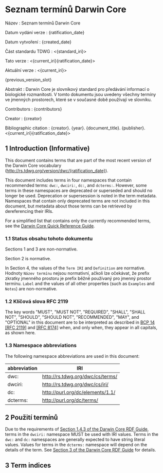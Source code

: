 # Seznam termínů Darwin Core

Název
: Seznam termínů Darwin Core

Datum vydání verze
: {ratification_date}

Datum vytvoření
: {created_date}

Část standardu TDWG
: <{standard_iri}>

Tato verze
: <{current_iri}{ratification_date}>

Aktuální verze
: <{current_iri}>

{previous_version_slot}

Abstrakt
: Darwin Core je slovníkový standard pro předávání informací o biologické rozmanitosti. V tomto dokumentu jsou uvedeny všechny termíny ve jmenných prostorech, které se v současné době používají ve slovníku.

Contributors
: {contributors}

Creator
: {creator}

Bibliographic citation
: {creator}. {year}. {document_title}. {publisher}. <{current_iri}{ratification_date}>

## 1 Introduction (Informative)

This document contains terms that are part of the most recent version of the Darwin Core vocabulary (<http://rs.tdwg.org/version/dwc/{ratification_date}>).

This document includes terms in four namespaces that contain recommended terms: `dwc:`, `dwciri:`, `dc:`, and `dcterms:`. However, some terms in these namespaces are deprecated or superseded and should no longer be used. Deprecation or supersession is noted in the term metadata. Namespaces that contain only deprecated terms are not included in this document, but metadata about those terms can be retrieved by dereferencing their IRIs.

For a simplified list that contains only the currently recommended terms, see the [Darwin Core Quick Reference Guide](../terms/).

### 1.1 Status obsahu tohoto dokumentu

Sections 1 and 3 are non-normative.

Section 2 is normative.

In Section 4, the values of the `Term IRI` and `Definition` are normative. Hodnoty `Název termínu` nejsou normativní, ačkoli lze očekávat, že prefix zkratky jmenného prostoru je prefix běžně používaný pro jmenný prostor termínu.  `Label` and the values of all other properties (such as `Examples` and `Notes`) are non-normative.

### 1.2 Klíčová slova RFC 2119

The key words "MUST", "MUST NOT", "REQUIRED", "SHALL", "SHALL NOT", "SHOULD", "SHOULD NOT", "RECOMMENDED", "MAY", and "OPTIONAL" in this document are to be interpreted as described in [BCP 14](https://www.rfc-editor.org/info/bcp14) [\[RFC 2119\]](https://datatracker.ietf.org/doc/html/rfc2119) and [\[RFC 8174\]](https://datatracker.ietf.org/doc/html/rfc8174) when, and only when, they appear in all capitals, as shown here.

### 1.3 Namespace abbreviations

The following namespace abbreviations are used in this document:

| abbreviation             | IRI                                                                              |
| ------------------------ | -------------------------------------------------------------------------------- |
| dwc:     | http://rs.tdwg.org/dwc/cs/terms/ |
| dwciri:  | http://rs.tdwg.org/dwc/cs/iri/   |
| dc:      | http://purl.org/dc/elements/1.1/ |
| dcterms: | http://purl.org/dc/terms/                        |

## 2 Použití termínů

Due to the requirements of [Section 1.4.3 of the Darwin Core RDF Guide](../rdf/#143-use-of-darwin-core-terms-in-rdf-normative), terms in the `dwciri:` namespace MUST be used with IRI values. Terms in the `dwc:` and `dc:` namespaces are generally expected to have string literal values. Values for terms in the `dcterms:` namespace will depend on the details of the term. See [Section 3 of the Darwin Core RDF Guide](../rdf/#3-term-reference-normative) for details.

## 3 Term indices
